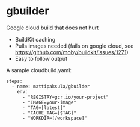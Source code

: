 # gbuilder

Google cloud build that does not hurt

 - BuildKit caching
 - Pulls images needed (fails on google cloud, see https://github.com/moby/buildkit/issues/1271)
 - Easy to follow output

A sample cloudbuild.yaml:

```
steps:
  - name: mattipaksula/gbuilder
    env:
      - "REGISTRY=gcr.io/your-project"
      - "IMAGE=your-image"
      - "TAG=[latest]"
      - "CACHE_TAG=[$TAG]"
      - "WORKDIR=[/workspace]"
```
